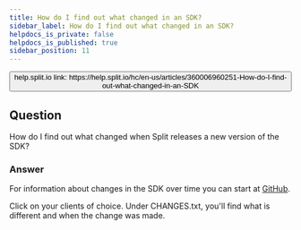 ```yaml
---
title: How do I find out what changed in an SDK?
sidebar_label: How do I find out what changed in an SDK?
helpdocs_is_private: false
helpdocs_is_published: true
sidebar_position: 11
---
```


<p>
  <button style={{borderRadius:'8px', border:'1px', fontFamily:'Courier New', fontWeight:'800', textAlign:'left'}}> help.split.io link: https://help.split.io/hc/en-us/articles/360006960251-How-do-I-find-out-what-changed-in-an-SDK </button>
</p>

## Question

How do I find out what changed when Split releases a new version of the SDK?

### Answer

For information about changes in the SDK over time you can start at [GitHub](https://github.com/splitio).

Click on your clients of choice. Under CHANGES.txt, you'll find what is different and when the change was made.